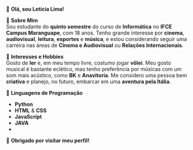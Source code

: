 👋 **Olá, sou Letícia Lima!**

📌 **Sobre Mim**  
Sou estudante do **quinto semestre** do curso de **Informática** no **IFCE Campus Maranguape**, com 18 anos. Tenho grande interesse por **cinema**, **audiovisual**, **leitura**, **esportes** e **música**, e estou considerando seguir uma carreira nas áreas de **Cinema e Audiovisual** ou **Relações Internacionais**.

🚀 **Interesses e Hobbies**  
Gosto de **ler** e, em meu tempo livre, costumo jogar **vôlei**. Meu gosto musical é bastante eclético, mas tenho preferência por músicas com um som mais acústico, como **BK** e **Anavitoria**. Me considero uma pessoa bem **criativa** e planejo, no futuro, embarcar em uma **aventura pela Itália**.

🚀 **Linguagens de Programação**  
- **Python**  
- **HTML** & **CSS**  
- **JavaScript**
- **JAVA**
- 
🎉 **Obrigado por visitar meu perfil!**

